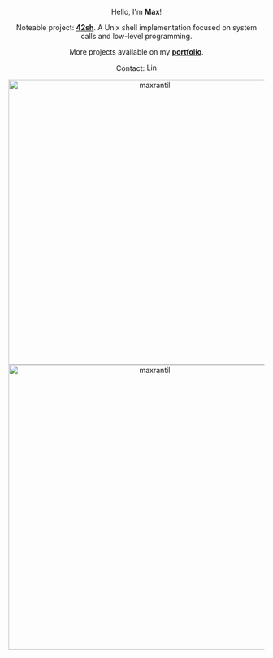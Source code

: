 <p align="center">
  Hello, I'm <b>Max</b>!
</p>

<p align="center">
  Noteable project: <a href="https://github.com/maxrantil/42sh" target="_blank"><b>42sh</b></a>. A Unix shell implementation focused on system calls and low-level programming.
</p>

<p align="center">
  More projects available on my <a href="https://maxrantil.github.io" target="_blank"><b>portfolio</b></a>.
</p>

<p align="center">
  Contact: <a href="https://www.linkedin.com/in/maxrantil" target="_blank">
    <img src="https://raw.githubusercontent.com/rahuldkjain/github-profile-readme-generator/master/src/images/icons/Social/linked-in-alt.svg"
         alt="LinkedIn" height="15" width="20">
  </a>
</p>


<p align="center">
<img src="https://github-readme-stats.vercel.app/api/top-langs?username=maxrantil&show_icons=true&theme=react&locale=en&layout=compact" alt="maxrantil" style="height: 14vh"/>
<img src="https://github-readme-stats.vercel.app/api?username=maxrantil&show_icons=true&theme=react&locale=en" alt="maxrantil" style="height: 14vh"/>
</p>
